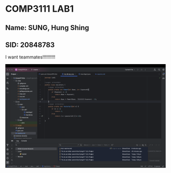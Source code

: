 # COMP3111 LAB1
## Name: SUNG, Hung Shing
## SID: 20848783

I want teammates!!!!!!!!!!

  ![](thep.png)